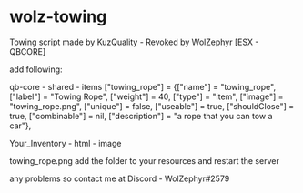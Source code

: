 # wolz-towing
Towing script made by KuzQuality - Revoked by WolZephyr [ESX - QBCORE]

add following:

qb-core - shared - items ["towing_rope"]                   = {["name"] = "towing_rope",                  ["label"] = "Towing Rope",                 ["weight"] = 40,        ["type"] = "item",      ["image"] = "towing_rope.png",               ["unique"] = false,     ["useable"] = true,     ["shouldClose"] = true,        ["combinable"] = nil,   ["description"] = "a rope that you can tow a car"},

Your_Inventory - html - image

towing_rope.png  add the folder to your resources and restart the server  

any problems so contact me at Discord - WolZephyr#2579
